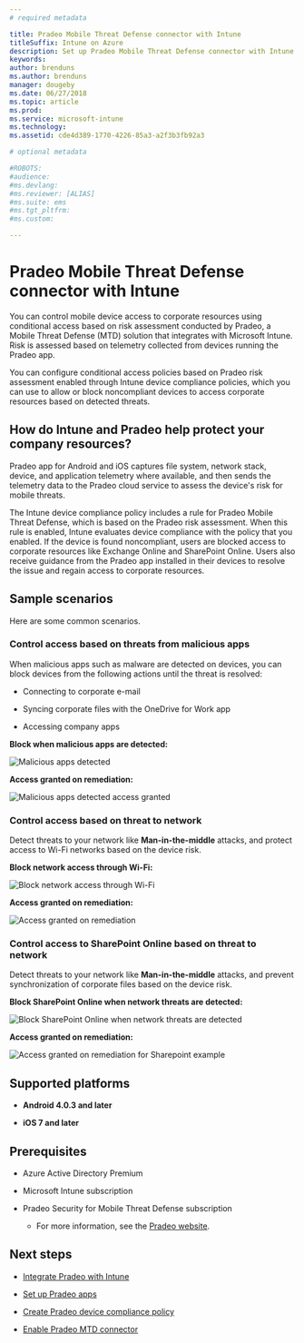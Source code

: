 ```yaml
---
# required metadata

title: Pradeo Mobile Threat Defense connector with Intune
titleSuffix: Intune on Azure
description: Set up Pradeo Mobile Threat Defense connector with Intune.
keywords:
author: brenduns
ms.author: brenduns
manager: dougeby
ms.date: 06/27/2018
ms.topic: article
ms.prod:
ms.service: microsoft-intune
ms.technology:
ms.assetid: cde4d389-1770-4226-85a3-a2f3b3fb92a3

# optional metadata

#ROBOTS:
#audience:
#ms.devlang:
#ms.reviewer: [ALIAS]
#ms.suite: ems
#ms.tgt_pltfrm:
#ms.custom:

--- 
```


# Pradeo Mobile Threat Defense connector with Intune

You can control mobile device access to corporate resources using conditional access based on risk assessment conducted by Pradeo, a Mobile Threat Defense (MTD) solution that integrates with Microsoft Intune. Risk is assessed based on telemetry collected from devices running the Pradeo app.

You can configure conditional access policies based on Pradeo risk assessment enabled through Intune device compliance policies, which you can use to allow or block noncompliant devices to access corporate resources based on detected threats.

## How do Intune and Pradeo help protect your company resources?

Pradeo app for Android and iOS captures file system, network stack, device, and application telemetry where available, and then sends the telemetry data to the Pradeo cloud service to assess the device's risk for mobile threats.

The Intune device compliance policy includes a rule for Pradeo Mobile Threat Defense, which is based on the Pradeo risk assessment. When this rule is enabled, Intune evaluates device compliance with the policy that you enabled. If the device is found noncompliant, users are blocked access to corporate resources like Exchange Online and SharePoint Online. Users also receive guidance from the Pradeo app installed in their devices to resolve the issue and regain access to corporate resources.

## Sample scenarios

Here are some common scenarios.

### Control access based on threats from malicious apps

When malicious apps such as malware are detected on devices, you can block devices from the following actions until the threat is resolved:

-   Connecting to corporate e-mail

-   Syncing corporate files with the OneDrive for Work app

-   Accessing company apps

**Block when malicious apps are detected:**

![Malicious apps detected](./media/pradeo_maliciousapps_blocked.png)

**Access granted on remediation:**

![Malicious apps detected access granted](./media/pradeo_maliciousapps_unblocked.png)

### Control access based on threat to network

Detect threats to your network like **Man-in-the-middle** attacks, and protect access to Wi-Fi networks based on the device risk.

**Block network access through Wi-Fi:**

![Block network access through Wi-Fi](./media/pradeo_network_wifi_blocked.png)

**Access granted on remediation:**

![Access granted on remediation](./media/pradeo_network_wifi_unblocked.png)

### Control access to SharePoint Online based on threat to network

Detect threats to your network like **Man-in-the-middle** attacks, and prevent synchronization of corporate files based on the device risk.

**Block SharePoint Online when network threats are detected:**

![Block SharePoint Online when network threats are detected](./media/pradeo_network_spo_blocked.png)

**Access granted on remediation:**

![Access granted on remediation for Sharepoint example](./media/pradeo_network_spo_unblocked.png)

## Supported platforms

-   **Android 4.0.3 and later**

-   **iOS 7 and later**

## Prerequisites

-   Azure Active Directory Premium

-   Microsoft Intune subscription

-   Pradeo Security for Mobile Threat Defense subscription

    -   For more information, see the [Pradeo website](https://www.pradeo.com/en-US/mobile-threat-protection).

## Next steps

- [Integrate Pradeo with Intune](pradeo-mtd-connector-integration.md)

- [Set up Pradeo apps](mtd-apps-ios-app-configuration-policy-add-assign.md)

- [Create Pradeo device compliance policy](mtd-device-compliance-policy-create.md)

- [Enable Pradeo MTD connector](mtd-connector-enable.md)